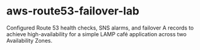# aws-route53-failover-lab
Configured Route 53 health checks, SNS alarms, and failover A records to achieve high-availability for a simple LAMP café application across two Availability Zones.
